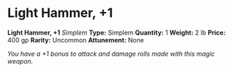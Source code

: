 # Light Hammer, +1

**Light Hammer, +1**
_Simplem_
**Type:** Simplem
**Quantity:** 1
**Weight:** 2 lb
**Price:** 400 gp
**Rarity:** Uncommon
**Attunement:** None

*You have a +1 bonus to attack and damage rolls made with this magic weapon.*